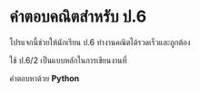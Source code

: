 # คำตอบคณิตสำหรับ ป.6

โปรแจกนี้ช่วยให้นักเรียน ป.6 ทำงานคณิตได้รวดเร็วและถูกต้อง

ใช้ ป.6/2 เป็นแบบหลักในการเขียนงานที่

คำตอบหาด้วย **Python**
